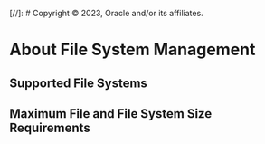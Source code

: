 [//]: # Copyright © 2023, Oracle and/or its affiliates.

# About File System Management

## Supported File Systems

## Maximum File and File System Size Requirements

